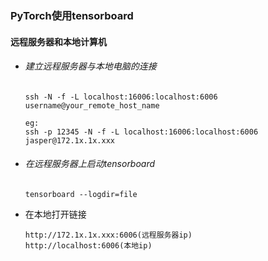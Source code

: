### PyTorch使用tensorboard

#### 远程服务器和本地计算机

- ###### 建立远程服务器与本地电脑的连接

  ```shell
  ssh -N -f -L localhost:16006:localhost:6006 username@your_remote_host_name
  
  eg:
  ssh -p 12345 -N -f -L localhost:16006:localhost:6006 jasper@172.1x.1x.xxx
  ```

  

- ###### 在远程服务器上启动tensorboard

  ```shell
  tensorboard --logdir=file
  ```

- 在本地打开链接

  ```shell
  http://172.1x.1x.xxx:6006(远程服务器ip)
  http://localhost:6006(本地ip)
  ```

  
